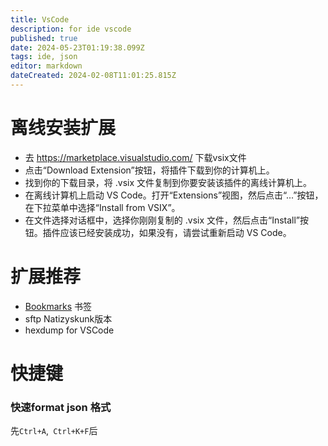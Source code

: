 ```yaml
---
title: VsCode
description: for ide vscode
published: true
date: 2024-05-23T01:19:38.099Z
tags: ide, json
editor: markdown
dateCreated: 2024-02-08T11:01:25.815Z
---
```


# 离线安装扩展
- 去 https://marketplace.visualstudio.com/ 下载vsix文件
- 点击“Download Extension”按钮，将插件下载到你的计算机上。
- 找到你的下载目录，将 .vsix 文件复制到你要安装该插件的离线计算机上。
- 在离线计算机上启动 VS Code。打开“Extensions”视图，然后点击“...”按钮，在下拉菜单中选择“Install from VSIX”。
- 在文件选择对话框中，选择你刚刚复制的 .vsix 文件，然后点击“Install”按钮。插件应该已经安装成功，如果没有，请尝试重新启动 VS Code。

# 扩展推荐
- [Bookmarks](https://marketplace.visualstudio.com/items?itemName=alefragnani.Bookmarks) 书签
- sftp Natizyskunk版本
- hexdump for VSCode

# 快捷键
### 快速format json 格式
先```Ctrl+A```,``` Ctrl+K+F```后
